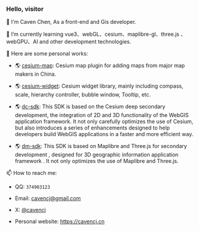 ### Hello, visitor

🙌 I'm Caven Chen, As a front-end and Gis developer.

🌱 I’m currently learning vue3、webGL、cesium、maplibre-gl、three.js 、webGPU、AI and other development technologies.

🔭 Here are some personal works:
  
   - 🌎 [cesium-map](https://github.com/cesiumChina/cesium-map): Cesium map plugin for adding maps from major map makers in China.

   - 🌎 [cesium-widget](https://github.com/cesiumChina/cesium-widget): Cesium widget library, mainly including compass, scale, hierarchy controller, bubble window, Tooltip, etc.
  
   - 🌎 [dc-sdk](https://github.com/dvt3d/dc-sdk): This SDK is based on the Cesium deep secondary development, the integration of 2D and 3D functionality of the WebGIS application framework. It not only carefully optimizes the use of Cesium, but also introduces a series of enhancements designed to help developers build WebGIS applications in a faster and more efficient way. 
     
   - 🌎 [dm-sdk](https://github.com/dvt3d/dm-sdk): This SDK is based on Maplibre and Three.js for secondary development , designed for 3D geographic information application framework . It not only optimizes the use of Maplibre and Three.js.
  
📫 How to reach me:

   - QQ: `374903123`
   
   - Email: cavencj@gmail.com
   
   - X: [@cavencj](https://twitter.com/cavencj)
   
   - Personal website: https://cavencj.cn

